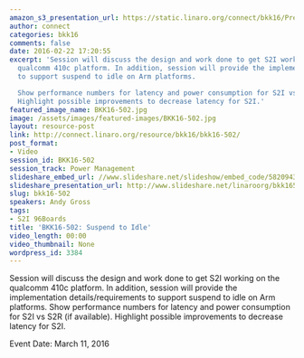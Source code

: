 ```yaml
---
amazon_s3_presentation_url: https://static.linaro.org/connect/bkk16/Presentations/Friday/BKK16-502.pdf
author: connect
categories: bkk16
comments: false
date: 2016-02-22 17:20:55
excerpt: 'Session will discuss the design and work done to get S2I working on the
  qualcomm 410c platform. In addition, session will provide the implementation details/requirements
  to support suspend to idle on Arm platforms.

  Show performance numbers for latency and power consumption for S2I vs S2R (if available).
  Highlight possible improvements to decrease latency for S2I.'
featured_image_name: BKK16-502.jpg
image: /assets/images/featured-images/BKK16-502.jpg
layout: resource-post
link: http://connect.linaro.org/resource/bkk16/bkk16-502/
post_format:
- Video
session_id: BKK16-502
session_track: Power Management
slideshare_embed_url: //www.slideshare.net/slideshow/embed_code/58209436
slideshare_presentation_url: http://www.slideshare.net/linaroorg/bkk16502-suspend-to-idle
slug: bkk16-502
speakers: Andy Gross
tags:
- S2I 96Boards
title: 'BKK16-502: Suspend to Idle'
video_length: 00:00
video_thumbnail: None
wordpress_id: 3384
---
```


Session will discuss the design and work done to get S2I working on the qualcomm 410c platform. In addition, session will provide the implementation details/requirements to support suspend to idle on Arm platforms. Show performance numbers for latency and power consumption for S2I vs S2R (if available). Highlight possible improvements to decrease latency for S2I.

Event Date: March 11, 2016